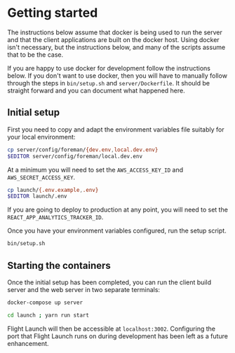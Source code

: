 # Getting started

The instructions below assume that docker is being used to run the server and
that the client applications are built on the docker host.  Using docker isn't
necessary, but the instructions below, and many of the scripts assume that to
be the case.

If you are happy to use docker for development follow the instructions below.
If you don't want to use docker, then you will have to manually follow through
the steps in `bin/setup.sh` and `server/Dockerfile`.  It should be straight
forward and you can document what happened here.


## Initial setup

First you need to copy and adapt the environment variables file suitably for
your local environment:

```bash
cp server/config/foreman/{dev.env,local.dev.env}
$EDITOR server/config/foreman/local.dev.env
```

At a minimum you will need to set the `AWS_ACCESS_KEY_ID` and
`AWS_SECRET_ACCESS_KEY`.

```bash
cp launch/{.env.example,.env}
$EDITOR launch/.env
```

If you are going to deploy to production at any point, you will need to set
the `REACT_APP_ANALYTICS_TRACKER_ID`.

Once you have your environment variables configured, run the setup script.


```bash
bin/setup.sh
```

## Starting the containers

Once the initial setup has been completed, you can run the client build server
and the web server in two separate terminals:

```bash
docker-compose up server
```

```bash
cd launch ; yarn run start
```

Flight Launch will then be accessible at `localhost:3002`.  Configuring the
port that Flight Launch runs on during development has been left as a future
enhancement.

